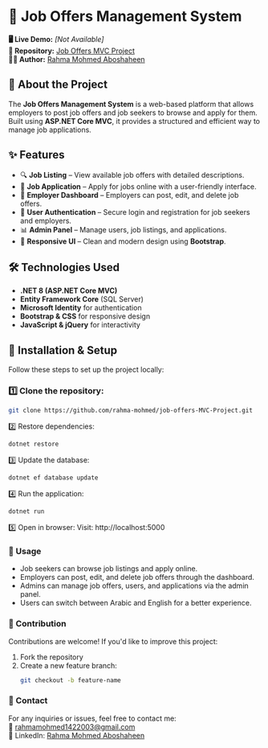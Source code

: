 # 💼 Job Offers Management System  

**🖥 Live Demo:** *[Not Available]*  
**📂 Repository:** [Job Offers MVC Project](https://github.com/rahma-mohmed/job-offers-MVC-Project)  
**👩‍💻 Author:** [Rahma Mohmed Aboshaheen](https://www.linkedin.com/in/rahma-aboshaheen-059868289/)  

## 📌 About the Project  
The **Job Offers Management System** is a web-based platform that allows employers to post job offers and job seekers to browse and apply for them. Built using **ASP.NET Core MVC**, it provides a structured and efficient way to manage job applications.  

## ✨ Features  
- 🔍 **Job Listing** – View available job offers with detailed descriptions.  
- 📝 **Job Application** – Apply for jobs online with a user-friendly interface.  
- 🏢 **Employer Dashboard** – Employers can post, edit, and delete job offers.  
- 👤 **User Authentication** – Secure login and registration for job seekers and employers.  
- 📊 **Admin Panel** – Manage users, job listings, and applications.  
- 🎨 **Responsive UI** – Clean and modern design using **Bootstrap**.  

## 🛠 Technologies Used  
- **.NET 8 (ASP.NET Core MVC)**  
- **Entity Framework Core** (SQL Server)  
- **Microsoft Identity** for authentication  
- **Bootstrap & CSS** for responsive design  
- **JavaScript & jQuery** for interactivity  

## 🚀 Installation & Setup  

Follow these steps to set up the project locally:  

### 1️⃣ Clone the repository:  
```sh
git clone https://github.com/rahma-mohmed/job-offers-MVC-Project.git
```
2️⃣ Restore dependencies:
```sh
dotnet restore
```
3️⃣ Update the database:
```sh
dotnet ef database update
```
4️⃣ Run the application:
```sh
dotnet run
```
5️⃣ Open in browser:
Visit: http://localhost:5000

### 📜 Usage
- Job seekers can browse job listings and apply online.  
- Employers can post, edit, and delete job offers through the dashboard.  
- Admins can manage job offers, users, and applications via the admin panel.  
- Users can switch between Arabic and English for a better experience.

  
### 🤝 Contribution
Contributions are welcome! If you'd like to improve this project:  

1. Fork the repository  
2. Create a new feature branch:  
   ```sh
   git checkout -b feature-name
   ```

### 📩 Contact  
For any inquiries or issues, feel free to contact me:  
📧 rahmamohmed1422003@gmail.com  
🔗 LinkedIn: [Rahma Mohmed Aboshaheen](https://www.linkedin.com/in/rahma-aboshaheen-059868289/)  
